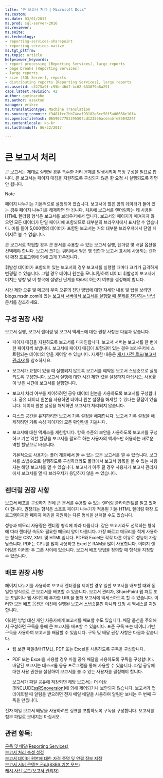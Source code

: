 ```yaml
---
title: "큰 보고서 처리 | Microsoft Docs"
ms.custom: 
ms.date: 03/01/2017
ms.prod: sql-server-2016
ms.reviewer: 
ms.suite: 
ms.technology:
- reporting-services-sharepoint
- reporting-services-native
ms.tgt_pltfrm: 
ms.topic: article
helpviewer_keywords:
- report processing [Reporting Services], large reports
- page breaks [Reporting Services]
- large reports
- size [SQL Server], reports
- distributing reports [Reporting Services], large reports
ms.assetid: c5275a9f-c95b-46d7-bc62-633879a8a291
caps.latest.revision: 42
author: guyinacube
ms.author: asaxton
manager: erikre
ms.translationtype: Machine Translation
ms.sourcegitcommit: f3481fcc2bb74eaf93182e6cc58f5a06666e10f4
ms.openlocfilehash: 065902778339650fcd123556acdeabfe8504224f
ms.contentlocale: ko-kr
ms.lasthandoff: 06/22/2017

---
```

# <a name="process-large-reports"></a>큰 보고서 처리
  큰 보고서는 제대로 실행될 경우 특수한 처리 문제를 발생시키며 특정 구성을 필요로 합니다. 큰 보고서는 페이지 매김을 지원하도록 구성되지 않은 한 요청 시 실행되도록 하면 안 됩니다.  
  
> [!NOTE]  
>  페이지 나누기는 기본적으로 설정되어 있습니다. 보고서에 많은 양의 데이터가 들어 있는 경우 페이지 나누기를 해제하면 안 됩니다. 처음에 보고서를 렌더링하는 데 사용된 HTML 렌더링 형식은 보고서를 브라우저에서 엽니다. 보고서의 페이지가 매겨지지 않으면 모든 데이터가 단일 페이지에 포함되므로 대부분의 브라우저에서 표시할 수 없습니다. 예를 들어 5,000행의 데이터가 포함된 보고서는 거의 대부분 브라우저에서 단일 페이지로 볼 수 없습니다.  
  
 큰 보고서로 작업할 경우 큰 문서를 수용할 수 있는 보고서 실행, 렌더링 및 배달 옵션을 선택해야 합니다. 보고서 크기는 쿼리에서 얻은 행 집합과 보고서 표시에 사용되는 렌더링 확장 프로그램에 의해 크게 좌우됩니다.  
  
 휘발성 데이터가 포함되어 있는 보고서의 경우 보고서를 실행할 때마다 크기가 급격하게 변경될 수 있습니다. 그럴 경우 데이터 원본을 모니터링하여 데이터 휘발성이 보고서에 미치는 영향 및 이 항목에 설명된 단계를 따라야 하는지 여부를 결정해야 합니다.  
  
 시간 제한 오류 및 메모리 부족 오류의 진단 방법에 대한 자세한 내용 및 팁을 보려면 blogs.msdn.com에 있는 [보고서 서버에서 보고서를 실행할 때 문제를 진단하는 방법](http://go.microsoft.com/fwlink/?LinkId=85634) 문서를 참조하세요.  
  
## <a name="configuration-recommendations"></a>구성 권장 사항  
 보고서 실행, 보고서 렌더링 및 보고서 액세스에 대한 권장 사항은 다음과 같습니다.  
  
-   페이지 매김을 지원하도록 보고서를 디자인합니다. 보고서 서버는 보고서를 한 번에 한 페이지씩 보냅니다. 보고서에 페이지 매김이 포함되어 있는 경우 브라우저에 스트림되는 데이터의 양을 제어할 수 있습니다. 자세한 내용은 [캐시 사전 로드&#40;보고서 관리자&#41;](../../reporting-services/report-server/preload-the-cache-report-manager.md)를 참조하세요.  
  
-   보고서가 요청이 있을 때 실행되지 않도록 보고서를 예약된 보고서 스냅숏으로 실행되도록 구성합니다. 보고서 실행에 대한 시간 제한 값을 설정하지 마십시오. 사용률이 낮은 시간에 보고서를 실행합니다.  
  
-   보고서 처리 여부를 제어하려면 공유 데이터 원본을 사용하도록 보고서를 구성합니다. 공유 데이터 원본을 사용하면 데이터 원본 설정을 해제할 수 있다는 장점이 있습니다. 데이터 원본 설정을 해제하면 보고서가 처리되지 않습니다.  
  
-   디스크 공간을 유지하려면 보고서 기록 설정을 해제합니다. 보고서 기록 설정을 해제하려면 기록 속성 페이지의 모든 확인란을 지웁니다.  
  
-   보고서에 대한 액세스를 제한합니다. 항목 수준의 보안을 사용하도록 보고서를 구성하고 기본 역할 할당을 보고서를 필요로 하는 사용자의 액세스만 허용하는 새로운 역할 할당으로 바꿉니다.  
  
     기본적으로 사용자는 폴더 계층에서 볼 수 있는 모든 보고서를 열 수 있습니다. 보고서를 스냅숏으로 실행하도록 구성하더라도 폴더에서 보고서 항목을 볼 수 있는 사용자는 해당 보고서를 열 수 있습니다. 보고서가 아주 클 경우 사용자가 보고서 관리자에서 보고서를 열 때 브라우저가 응답하지 않을 수 있습니다.  
  
## <a name="rendering-recommendations"></a>렌더링 권장 사항  
 보고서 배포를 구성하기 전에 큰 문서를 수용할 수 있는 렌더링 클라이언트를 알고 있어야 합니다. 권장되는 형식은 소프트 페이지 나누기가 적용된 기본 HTML 렌더링 확장 프로그램이지만 페이지 매김을 지원하는 다른 형식을 선택할 수도 있습니다.  
  
 성능과 메모리 사용량은 렌더링 형식에 따라 다릅니다. 같은 보고서라도 선택하는 형식에 따라 렌더링 속도와 필요한 메모리 양이 다릅니다. 가장 빠르고 메모리를 적게 사용하는 형식은 CSV, XML 및 HTML입니다. PDF와 Excel은 각각 다른 이유로 성능이 가장 낮습니다. PDF는 CPU를 많이 사용하고 Excel은 RAM을 많이 사용합니다. 이미지 렌더링은 이러한 두 그룹 사이에 있습니다. 보고서 배포 방법을 정의할 때 형식을 지정할 수 있습니다.  
  
## <a name="deployment-and-distribution-recommendations"></a>배포 권장 사항  
 페이지 나누기를 사용하여 보고서 렌더링을 제어할 경우 일반 보고서를 배포할 때와 동일한 방식으로 큰 보고서를 배포할 수 있습니다. 보고서 관리자, SharePoint 웹 파트 또는 포털이나 웹 사이트에 추가한 URL을 통해 보고서에 액세스하도록 할 수 있습니다. 이러한 모든 배포 옵션은 이전에 실행된 보고서 스냅숏뿐만 아니라 요청 시 액세스를 지원합니다.  
  
 이러한 방법 대신 개인 사용자에게 보고서를 배포할 수도 있습니다. 배달 옵션을 주의해서 구성하면 구독을 통해 큰 보고서를 배포할 수 있습니다. 표준 구독 또는 데이터 기반 구독을 사용하여 보고서를 배달할 수 있습니다. 구독 및 배달 권장 사항은 다음과 같습니다.  
  
-   웹 보관 파일(MHTML), PDF 또는 Excel을 사용하도록 구독을 구성합니다.  
  
-   PDF 또는 Excel을 사용할 경우 파일 공유 배달을 사용하도록 구독을 구성합니다. 배달된 보고서는 데스크톱 응용 프로그램을 통해 사용할 수 있습니다. 파일 공유에 대한 사용 권한을 설정하여 보고서를 볼 수 있는 사용자를 결정해야 합니다.  
  
     보고서가 파일 공유에 저장되면 해당 보고서는 더 이상 [!INCLUDE[ssRSnoversion](../../includes/ssrsnoversion-md.md)]에 의해 제어되거나 보안되지 않습니다. 보고서가 업데이트될 때 알림을 받으려면 전자 메일 배달을 사용하여 알림만 보내는 두 번째 구독을 만듭니다.  
  
 전자 메일 보고서 배달을 사용하려면 링크를 포함하도록 구독을 구성합니다. 보고서를 첨부 파일로 보내지는 마십시오.  
  
## <a name="see-also"></a>관련 항목:  
 [구독 및 배달&#40;Reporting Services&#41;](../../reporting-services/subscriptions/subscriptions-and-delivery-reporting-services.md)   
 [보고서 처리 속성 설정](../../reporting-services/report-server/set-report-processing-properties.md)   
 [보고서 데이터 원본에 대한 자격 증명 및 연결 정보 지정](../../reporting-services/report-data/specify-credential-and-connection-information-for-report-data-sources.md)   
 [보고서 서버 콘텐츠 관리&#40;SSRS 기본 모드&#41;](../../reporting-services/report-server/report-server-content-management-ssrs-native-mode.md)   
 [캐시 사전 로드&#40;보고서 관리자&#41;](../../reporting-services/report-server/preload-the-cache-report-manager.md)  
  
  
